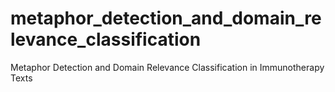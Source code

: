 # metaphor_detection_and_domain_relevance_classification
Metaphor Detection and Domain Relevance Classification in Immunotherapy Texts
